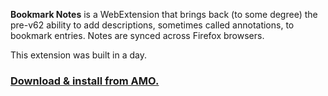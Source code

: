 **Bookmark Notes** is a WebExtension that brings back (to some degree) the pre-v62 ability to add descriptions, sometimes called annotations, to bookmark entries. Notes are synced across Firefox browsers.

This extension was built in a day.

### [Download & install from AMO.][amo]

[amo]: https://addons.mozilla.org/en-US/firefox/addon/bookmark-notes/